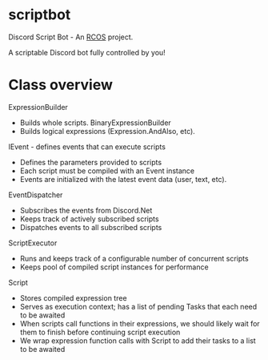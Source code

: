 # scriptbot
Discord Script Bot - An [RCOS](https://rcos.io/) project.

A scriptable Discord bot fully controlled by you!

# Class overview

ExpressionBuilder
 - Builds whole scripts.
BinaryExpressionBuilder
 - Builds logical expressions (Expression.AndAlso, etc).

IEvent - defines events that can execute scripts
 - Defines the parameters provided to scripts
 - Each script must be compiled with an Event instance
 - Events are initialized with the latest event data (user, text, etc).

EventDispatcher
 - Subscribes the events from Discord.Net
 - Keeps track of actively subscribed scripts
 - Dispatches events to all subscribed scripts

ScriptExecutor
 - Runs and keeps track of a configurable number of concurrent scripts
 - Keeps pool of compiled script instances for performance

Script
 - Stores compiled expression tree
 - Serves as execution context; has a list of pending Tasks that each need to be awaited
 - When scripts call functions in their expressions, we should likely wait for them to finish before continuing script execution
 - We  wrap expression function calls with Script to add their tasks to a list to be awaited
